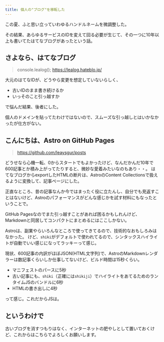```yaml
---
title: 個人の"ブログ"を移転した
---
```


この夏、ふと思い立っていわゆるハンドルネームを微調整した。

その結果、あらゆるサービスのIDを変えて回る必要が生じて、その一つに10年以上も書いてたはてなブログがあったという話。

## さよなら、はてなブログ

> console.lealog();
> https://lealog.hateblo.jp/

大元のはてなIDが、どうやら変更を想定していないらしく、

- 古いIDのまま書き続けるか
- いっそのこと引っ越すか

で悩んだ結果、後者にした。

個人のドメインを貼ってたわけではないので、スムーズな引っ越しとはいかなかったが仕方がない。

## こんにちは、Astro on GitHub Pages

> https://github.com/leaysgur/posts

どうせなら心機一転、0からスタートでもよかったけど、なんだかんだ10年で600記事とか積み上がってたりすると、微妙な愛着みたいなのもあり・・。
はてなブログからexportしたHTMLの断片は、AstroのContent Collectionsで扱えるように変換して、記事ページにした。

正直なところ、昔の記事なんか今ではまったく役に立たんし、自分でも見返すことはないけど、Astroのパフォーマンスがどんな感じかを試す材料にもなったということで。

GitHub Pagesなのでまた引っ越すことがあれば困るかもしれんけど、Markdownと同居してコンパクトにまとめるにはここしかない。

Astroは、副業やらいろんなところで使ってきてるので、技術的なおもしろみはなかった。
けど、`shiki`がデフォルトで使われてるので、シンタックスハイライトが自動でいい感じになってラッキーって感じ。

現状、600記事の内訳がほぼJSON(HTML文字列)で、AstroのMarkdownレンダラーは数記事くらいしか仕事してないけど、ビルド時間は15秒くらい。

- マニフェストのパースに5秒
- 古い記事にも、`shiki`（正確には`shikiji`）でハイライトをあてるためのランタイムJSのバンドルに6秒
- HTMLの書き出しに4秒

って感じ。これだからJSは。

## というわけで

古いブログを消すつもりはなく、インターネットの肥やしとして置いておくけど、これからはこちらでよろしくお願いします。
